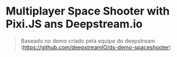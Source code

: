 # Multiplayer Space Shooter with Pixi.JS ans Deepstream.io

> Baseado no demo criado pela equipe do deepstream (https://github.com/deepstreamIO/ds-demo-spaceshooter) 
